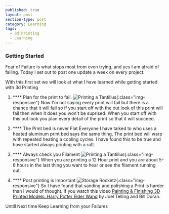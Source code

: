 ```yaml
---
published: true
layout: post
section-type: post
category: Learning
tags:
  - 3d Printing
  - Learning
---
```

### Getting Started

Fear of Failure is what stops most from even trying, and yes I am afraid of failing.  Today I set out to post one update a week on every project.

With this first set we will look at what I have learned while getting started with 3d Printing

1)	**** Plan for the print to fail.
			![ Printing a Tantillus](site.url/img/IMG_4235.jpg){:class="img-responsive"}
			Now I'm not saying every print will fail but there is a chance that it will fail so if you start off with the out look of this print will fail then when it does you won't be suprised.  When you start off with this out look you plan every detail of the print so that it will succeed.
            
2)	**** The Print bed is never Flat
			Everyone I have talked to who uses a heated aluminum print bed says the same thing, The print bed will warp with repeated heating a cooling cycles.  I have found this to be true and have started always printing with a raft.
            
3)	**** Always check you Filament
			![ Printing a Tantillus](site.url/img/IMG_4236.jpg){:class="img-responsive"}
            When you are printing a 12 Hour print and you are about 5-6 hours in the last thing you want to hear or see the filament running out.
            
4)	**** Post printing is Important
			![ Storage Rocketz](site.url/img/IMG_4239.jpg){:class="img-responsive"}
            So I have found that sanding and polishing a Print is harder than i would of thought.  If you watch this video [Painting & Finishing 3D Printed Models: Harry Potter Elder Wand](https://youtu.be/pnqntteQx80) by Joel Telling and Bill Doran.  
            
Untill Next time Keep Learning from your Failures